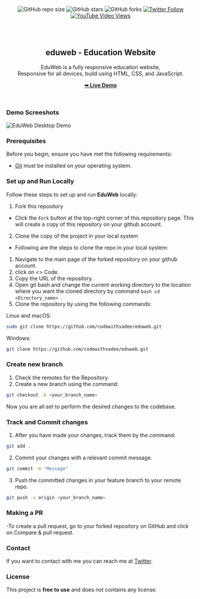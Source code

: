 <div align="center">
  
  ![GitHub repo size](https://img.shields.io/github/repo-size/codewithsadee/eduweb)
  ![GitHub stars](https://img.shields.io/github/stars/codewithsadee/eduweb?style=social)
  ![GitHub forks](https://img.shields.io/github/forks/codewithsadee/eduweb?style=social)
[![Twitter Follow](https://img.shields.io/twitter/follow/codewithsadee_?style=social)](https://twitter.com/intent/follow?screen_name=codewithsadee_)
  [![YouTube Video Views](https://img.shields.io/youtube/views/x26bQPxcFX4?style=social)](https://youtu.be/x26bQPxcFX4)

  <br />
  <br />

  <h2 align="center">eduweb - Education Website</h2>

  EduWeb is a fully responsive education website, <br />Responsive for all devices, build using HTML, CSS, and JavaScript.

  <a href="https://codewithsadee.github.io/eduweb/"><strong>➥ Live Demo</strong></a>

</div>

<br />

### Demo Screeshots

![EduWeb Desktop Demo](./readme-images/desktop.png "Desktop Demo")

### Prerequisites

Before you begin, ensure you have met the following requirements:

* [Git](https://git-scm.com/downloads "Download Git") must be installed on your operating system.

### Set up and Run Locally

Follow these steps to set up and run **EduWeb** locally:

 1. Fork this repository 
- Click the `Fork` button at the top-right corner of this repository page. This will create a copy of this repository on your github account. 

 2. Clone the copy of the project in your local system 
- Following are the steps to clone the repo in your local system: 

1. Navigate to the main page of the forked repository on your github account. 
2. click on <> Code.
3. Copy the URL of the repository. 
4. Open git bash and change the current working directory to the location where you want the cloned directory by command ```bash cd <Directory_name> ```.
5. Clone the repository by using the following commands: 

Linux and macOS:

```bash
sudo git clone https://github.com/codewithsadee/eduweb.git
```

Windows:

```bash
git clone https://github.com/codewithsadee/eduweb.git
```

### Create new branch 

1. Check the remotes for the Repository. 
2. Create a new branch using the command: 

```bash
git checkout -b <your_branch_name>

```

Now you are all set to perform the desired changes to the codebase.

### Track and Commit changes 

1. After you have made your changes, track them by the command: 

```bash
git add .
```
2. Commit your changes with a relevant commit message.

```bash
git commit -m "Message"
```
3. Push the committed changes in your feature branch to your remote repo.

```bash
git push -u origin <your_branch_name>
``` 

### Making a PR 

-To create a pull request, go to your forked repository on GitHub and click on Compare & pull request.

### Contact

If you want to contact with me you can reach me at [Twitter](https://www.twitter.com/codewithsadee).

### License

This project is **free to use** and does not contains any license.

